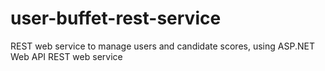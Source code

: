 # user-buffet-rest-service
REST web service to manage users and candidate scores, using ASP.NET Web API REST web service
